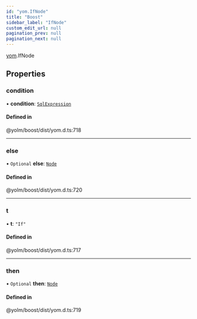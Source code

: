 ```yaml
---
id: "yom.IfNode"
title: "Boost"
sidebar_label: "IfNode"
custom_edit_url: null
pagination_prev: null
pagination_next: null
---
```


[yom](../namespaces/yom.md).IfNode

## Properties

### condition

• **condition**: [`SqlExpression`](../namespaces/yom.md#sqlexpression)

#### Defined in

@yolm/boost/dist/yom.d.ts:718

___

### else

• `Optional` **else**: [`Node`](../namespaces/yom.md#node)

#### Defined in

@yolm/boost/dist/yom.d.ts:720

___

### t

• **t**: ``"If"``

#### Defined in

@yolm/boost/dist/yom.d.ts:717

___

### then

• `Optional` **then**: [`Node`](../namespaces/yom.md#node)

#### Defined in

@yolm/boost/dist/yom.d.ts:719
